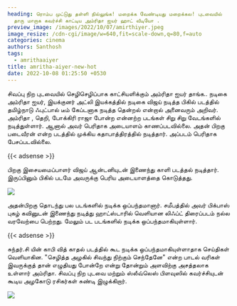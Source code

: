 ```yaml
---
heading: ரொம்ப முட்டுது தள்ளி நில்லுங்க! மறைக்க வேண்டியது மறைக்கல! புடவையில்
  தாரு மாறாக கவர்ச்சி காட்டிய அம்ரிதா ஐயர் ஹாட் வீடியோ .
preview_image: /images/2022/10/07/amirthiyer.jpeg
image_resize: /cdn-cgi/image/w=640,fit=scale-down,q=80,f=auto
categories: cinema
authors: Santhosh
tags:
  - amrithaaiyer
title: amritha-aiyer-new-hot
date: 2022-10-08 01:25:50 +0530
---
```

சிவப்பு நிற புடவையில் செழிசெழிப்பாக காட்சியளிக்கும் அம்ரிதா ஐயர் தாங்க.. 
நடிகை அம்ரிதா ஐயர், இயக்குனர் அட்லி இயக்கத்தில் நடிகை விஜய் நடித்த பிகில் படத்தில் தமிழ்நாடு ஃபுட்பால் டீம் கேப்டனாக நடித்த தென்றல் என்றால் அனைவரும் அறிவர். அம்ரிதா , தெறி, போக்கிரி ராஜா போன்ற என்னற்ற‌ படங்கள் சிறு சிறு வேடங்களில் நடித்துள்ளார். ஆனால் அவர் பெரிதாக அடையாளம் காணப்படவில்லை. அதன் பிறகு படைவீரன் என்ற படத்தில் முக்கிய கதாபாத்திரத்தில் நடித்தார். அப்படம் பெரிதாக பேசப்படவில்லை.

{{< adsense >}}


பிறகு இசையமைப்பாளர் விஜய் ஆன்டனியுடன் இணைந்து காளி படத்தல் நடித்தார். இருப்பினும் பிகில் படமே அவருக்கு பெரிய அடையாளத்தை கொடுத்தது. 

![](/images/2022/10/07/amritha-aiyer-new-hot.jpeg)

அதன்பிறகு தொடந்து பல படங்களில் நடிக்க ஒப்பந்தமானார். சமீபத்தில் அவர் பிக்பாஸ் புகழ் கவினுடன் இணைந்து நடித்து ஹாட்ஸ்டாரில் வெளியான லிஃப்ட் திரைப்படம் நல்ல வரவேற்பை பெற்றது. மேலும் பட படங்களில் நடிக்க ஒப்பந்தமாகியுள்ளார். 

{{< adsense >}}

சுந்தர்.சி யின்  காபி வித் காதல் படத்தில் கூட நடிக்க ஒப்பந்தமாகியுள்ளாதாக செய்திகள் வெளியாகின.
"செழித்த அழகில் சிவந்து நிற்கும் செந்தேனே" என்ற பாடல் வரிகள் இவருக்குத் தான் எழுதியது போன்றே என்று தோன்றும் அளவிற்கு அசத்தலாக உள்ளார் அம்ரிதா. சிவப்பு நிற புடவை மற்றும் ஸ்லீவ்லெஸ் பிளவுஸில் கவர்ச்சியுடன் கூடிய அழகோடு ரசிகர்கள் சுண்டி இழுக்கிறார்.

![](/images/2022/10/07/amritha-aiyer-new-hot2.jpeg)